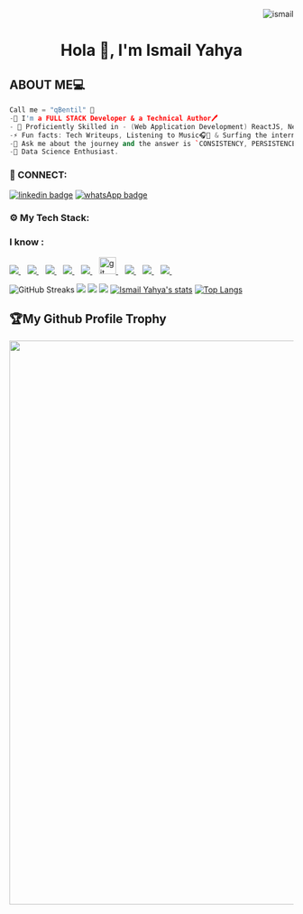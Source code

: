 <p align="right"> <img src="https://komarev.com/ghpvc/?username=ismail142&label=Profile%20views&color=e91e63&style=flat" alt="ismail" /> </p>
<p>
    <h1 align="center"> Hola 👋, I'm Ismail Yahya </h1>

## ABOUT ME💻

```cpp
Call me = "qBentil" 🤗
-🌱 I'm a FULL STACK Developer & a Technical Author🖊️
- 🌌 Proficiently Skilled in - (Web Application Development) ReactJS, NextJS, NodeJS, REST API, PHP | (Mobile App Development) - React Native | (Databases) - MongoDB, SQL, MySql. | (Cloud Storage) Firebase, Google Cloud
-⚡ Fun facts: Tech Writeups, Listening to Music🎧🎵 & Surfing the internet🌎🌐
-💬 Ask me about the journey and the answer is `CONSISTENCY, PERSISTENCE & DETERMINATION`.
-👀 Data Science Enthusiast.
```
<!--<a href="https://app.daily.dev/bentilzone"><img src="https://api.daily.dev/devcards/286fb3e3ee324e35a2f195847b4e0e97.png?r=nry" width="400" alt="Bentil Shadrack's Dev Card"/></a>-->

<h3 align="left">🔌 CONNECT:</h3>


[![linkedin badge](https://img.shields.io/badge/linkedIn-30302f?style=for-the-badge&logo=linkedin)](https://www.linkedin.com/in/ismail142)
[![whatsApp badge](https://img.shields.io/badge/ISMAIL-30302f?style=for-the-badge&logo=whatsapp)](https://wa.me/233593661751?text=Hello%20Ismail!%20I%27m%20coming%20from%20your%20Github%20profile)

<h3 align="left">⚙ My Tech Stack:</h3>

### I know : 

<a href="https://github.com/ismail142">
    <img src="https://img.shields.io/badge/HTML5-E34F26?style=for-the-badge&logo=html5&logoColor=white" />
</a>&nbsp;&nbsp;
<a href="https://github.com/ismail142">
    <img src="https://img.shields.io/badge/CSS3-1572B6?style=for-the-badge&logo=css3&logoColor=white" />
</a>&nbsp;&nbsp;
<a href="https://github.com/ismail142">
    <img src="https://img.shields.io/badge/JavaScript-323330?style=for-the-badge&logo=javascript&logoColor=F7DF1E" />
</a>&nbsp;&nbsp;
<a href="https://github.com/ismail142">
    <img src="https://img.shields.io/badge/React-20232A?style=for-the-badge&logo=react&logoColor=61DAFB" />
</a>&nbsp;&nbsp;
<a href="https://github.com/ismail142">
    <img src="https://img.shields.io/badge/Python-0000ff?style=for-the-badge&logo=python&logoColor=yellow" />
</a>&nbsp;&nbsp;
<a href="https://github.com/ismail142">
    <img src="https://www.vectorlogo.zone/logos/git-scm/git-scm-icon.svg" alt="git" width="30" > 
</a>&nbsp;&nbsp;
<a href="https://github.com/ismail142">
 <img src="https://img.shields.io/badge/github-3776AB?style=for-the-badge&logo=github&logoColor=white" /> 
</a>&nbsp;&nbsp;
<a href="https://github.com/ismail142">
 <img src="https://img.shields.io/badge/Tailwind%20CSS-gray?style=for-the-badge&logo=tailwindcss" /> 
</a>&nbsp;&nbsp;
<a href="https://github.com/ismail142">
 <img src="https://img.shields.io/badge/SASS-deeppink?style=for-the-badge&logo=sass" /> 
</a>&nbsp;&nbsp;



![GitHub Streaks](http://github-readme-streak-stats.herokuapp.com?user=ismail142&theme=dracula&hide_border=true)
![](https://github-profile-summary-cards.vercel.app/api/cards/profile-details?username=ismail142&theme=github_dark)
![](https://github-profile-summary-cards.vercel.app/api/cards/repos-per-language?username=ismail142&theme=github_dark)
![](https://github-profile-summary-cards.vercel.app/api/cards/most-commit-language?username=ismail142&theme=github_dark)
[![Ismail Yahya's stats](https://github-readme-stats.vercel.app/api?username=ismail142&show_icons=true&theme=github_dark)](https://github.com/qbentil)
[![Top Langs](https://github-readme-stats.vercel.app/api/top-langs/?username=ismail142&layout=compact&langs_count=10&theme=github_dark&hide_border=true&count-private=true)](https://github.com/ismail142)
  
<h2>🏆My Github Profile Trophy</h2>
<img width=1000 src="https://github-profile-trophy.vercel.app/?username=ismail142&column=7&theme=gruvbox&no-frame=true"/>


